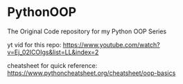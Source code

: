
# PythonOOP
The Original Code repository for my Python OOP Series

yt vid for this repo: https://www.youtube.com/watch?v=Ej_02ICOIgs&list=LL&index=2

cheatsheet for quick reference: https://www.pythoncheatsheet.org/cheatsheet/oop-basics
